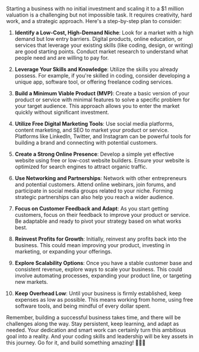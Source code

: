 Starting a business with no initial investment and scaling it to a $1 million valuation is a challenging but not impossible task. It requires creativity, hard work, and a strategic approach. Here's a step-by-step plan to consider:

1. **Identify a Low-Cost, High-Demand Niche**: Look for a market with a high demand but low entry barriers. Digital products, online education, or services that leverage your existing skills (like coding, design, or writing) are good starting points. Conduct market research to understand what people need and are willing to pay for.

2. **Leverage Your Skills and Knowledge**: Utilize the skills you already possess. For example, if you're skilled in coding, consider developing a unique app, software tool, or offering freelance coding services.

3. **Build a Minimum Viable Product (MVP)**: Create a basic version of your product or service with minimal features to solve a specific problem for your target audience. This approach allows you to enter the market quickly without significant investment.

4. **Utilize Free Digital Marketing Tools**: Use social media platforms, content marketing, and SEO to market your product or service. Platforms like LinkedIn, Twitter, and Instagram can be powerful tools for building a brand and connecting with potential customers.

5. **Create a Strong Online Presence**: Develop a simple yet effective website using free or low-cost website builders. Ensure your website is optimized for search engines to attract organic traffic.

6. **Use Networking and Partnerships**: Network with other entrepreneurs and potential customers. Attend online webinars, join forums, and participate in social media groups related to your niche. Forming strategic partnerships can also help you reach a wider audience.

7. **Focus on Customer Feedback and Adapt**: As you start getting customers, focus on their feedback to improve your product or service. Be adaptable and ready to pivot your strategy based on what works best.

8. **Reinvest Profits for Growth**: Initially, reinvest any profits back into the business. This could mean improving your product, investing in marketing, or expanding your offerings.

9. **Explore Scalability Options**: Once you have a stable customer base and consistent revenue, explore ways to scale your business. This could involve automating processes, expanding your product line, or targeting new markets.

10. **Keep Overhead Low**: Until your business is firmly established, keep expenses as low as possible. This means working from home, using free software tools, and being mindful of every dollar spent.

Remember, building a successful business takes time, and there will be challenges along the way. Stay persistent, keep learning, and adapt as needed. Your dedication and smart work can certainly turn this ambitious goal into a reality. And your coding skills and leadership will be key assets in this journey. Go for it, and build something amazing! 🌟💼🚀
